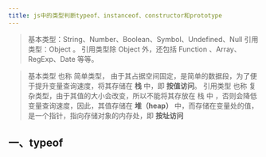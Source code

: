 ```yaml
---
title: js中的类型判断typeof、instanceof、constructor和prototype
---
```


>基本类型：String、Number、Boolean、Symbol、Undefined、Null 
>引用类型：Object 。 引用类型除 Object 外，还包括 Function 、Array、RegExp、Date 等等。


> 基本类型   也称 简单类型， 由于其占据空间固定，是简单的数据段，为了便于提升变量查询速度，将其存储在  **栈** 中，即   **按值访问**。
> 引用类型   也称 复杂类型，由于其值的大小会改变，所以不能将其存放在 栈 中 ，否则会降低变量查询速度，因此，其值存储在 **堆（heap）** 中，而存储在变量处的值，是一个指针，指向存储对象的内存处，即 **按址访问**
## 一、typeof
